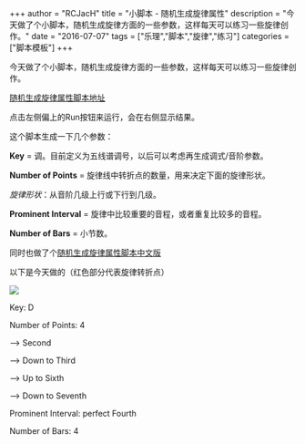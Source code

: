 +++
author = "RCJacH"
title =  "小脚本 - 随机生成旋律属性"
description = "今天做了个小脚本，随机生成旋律方面的一些参数，这样每天可以练习一些旋律创作。"
date = "2016-07-07"
tags = ["乐理","脚本","旋律","练习"]
categories = ["脚本模板"]
+++

今天做了个小脚本，随机生成旋律方面的一些参数，这样每天可以练习一些旋律创作。

[随机生成旋律属性脚本地址](https://repl.it/C99d/9)


点击左侧偏上的Run按钮来运行，会在右侧显示结果。



这个脚本生成一下几个参数：

**Key** = 调。目前定义为五线谱调号，以后可以考虑再生成调式/音阶参数。

**Number of Points** = 旋律线中转折点的数量，用来决定下面的旋律形状。

*旋律形状*：从音阶几级上行或下行到几级。

**Prominent Interval** = 旋律中比较重要的音程，或者重复比较多的音程。

**Number of Bars** = 小节数。



同时也做了个[随机生成旋律属性脚本中文版](https://repl.it/C99d/10)

以下是今天做的（红色部分代表旋律转折点）

![](https://cdn.rawgit.com/RCJacH/1355d1a4e0acc36c194431f5fdb0eff4/raw/6e964c1ed79b6885ed52729a0ec56d641711e0af/20160707%2520Melody%2520D%25204%25202d3u6d7%2520p4%25204b.svg)

Key: D

Number of Points: 4

--> Second

--> Down to Third

--> Up to Sixth

--> Down to Seventh

Prominent Interval: perfect Fourth

Number of Bars: 4